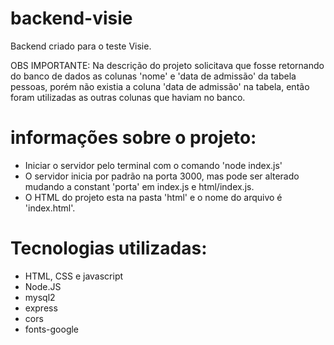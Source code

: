 # backend-visie
Backend criado para o teste Visie.

OBS IMPORTANTE: Na descrição do projeto solicitava que fosse retornando do banco de dados as colunas 'nome' e 'data de admissão' da tabela pessoas, porém não existia a coluna 'data de admissão' na tabela, então foram utilizadas as outras colunas que haviam no banco.

# informações sobre o projeto:
- Iniciar o servidor pelo terminal com o comando 'node index.js'
- O servidor inicia por padrão na porta 3000, mas pode ser alterado mudando a constant 'porta' em index.js e html/index.js.
- O HTML do projeto esta na pasta 'html' e o nome do arquivo é 'index.html'.

# Tecnologias utilizadas:
- HTML, CSS e javascript
- Node.JS
- mysql2
- express
- cors
- fonts-google
